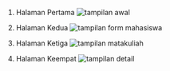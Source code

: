 1. Halaman Pertama
   ![tampilan awal](https://github.com/user-attachments/assets/803d5635-b5d6-426c-8f5f-6bc68754bf58)

2. Halaman Kedua
   ![tampilan form mahasiswa](https://github.com/user-attachments/assets/31dcb532-163b-414c-b6cf-fb10deb651df)

3. Halaman Ketiga
   ![tampilan matakuliah](https://github.com/user-attachments/assets/737aaab9-0c73-4ead-aae1-733c8dd8160e)

4. Halaman Keempat
   ![tampilan detail](https://github.com/user-attachments/assets/38fea24a-ec77-459d-ae0e-ea8ce3440ac0)
